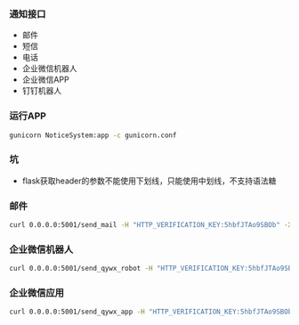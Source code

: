 ### 通知接口
* 邮件
* 短信
* 电话
* 企业微信机器人
* 企业微信APP
* 钉钉机器人

### 运行APP
```bash
gunicorn NoticeSystem:app -c gunicorn.conf
```

### 坑
* flask获取header的参数不能使用下划线，只能使用中划线，不支持语法糖

### 邮件
```bash
curl 0.0.0.0:5001/send_mail -H "HTTP_VERIFICATION_KEY:5hbfJTAo9SBOb" -X POST -d "{'ReceiverList':'a@gmail.com,b@163.com','Subject':'测试主题','Content':'测试邮件内容2'}"
```

### 企业微信机器人
```bash
curl 0.0.0.0:5001/send_qywx_robot -H "HTTP_VERIFICATION_KEY:5hbfJTAo9SBOb" -X POST -d "{'RobotKey':'lb6test1','Content':'测试','MesgType':'markdown'}"
```

### 企业微信应用
```bash
curl 0.0.0.0:5001/send_qywx_app -H "HTTP_VERIFICATION_KEY:5hbfJTAo9SBOb" -X POST -d "{'AppName':'SREAlert','Content':'测试企业微信应用告警'}"
```

